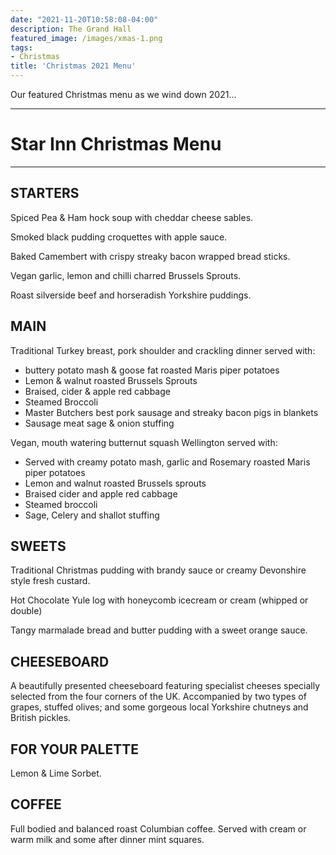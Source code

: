```yaml
---
date: "2021-11-20T10:58:08-04:00"
description: The Grand Hall
featured_image: /images/xmas-1.png
tags:
- Christmas
title: 'Christmas 2021 Menu'
---
```


Our featured Christmas menu as we wind down 2021...

---
# Star Inn Christmas Menu
---
## STARTERS

Spiced Pea & Ham hock soup with cheddar cheese sables. 

Smoked black pudding croquettes with apple sauce. 

Baked Camembert with crispy streaky bacon wrapped bread sticks. 

Vegan garlic, lemon and chilli charred Brussels Sprouts. 

Roast silverside beef and horseradish Yorkshire puddings. 

## MAIN

Traditional Turkey breast, pork shoulder and crackling dinner served with:
- buttery potato mash & goose fat roasted Maris piper potatoes
- Lemon & walnut roasted Brussels Sprouts
- Braised, cider & apple red cabbage
- Steamed Broccoli
- Master Butchers best pork sausage and streaky bacon pigs in blankets
- Sausage meat sage & onion stuffing

Vegan, mouth watering butternut squash Wellington served with:
- Served with creamy potato mash, garlic and Rosemary roasted Maris piper potatoes 
- Lemon and walnut roasted Brussels sprouts
- Braised cider and apple red cabbage
- Steamed broccoli
- Sage, Celery and shallot stuffing


## SWEETS 

Traditional Christmas pudding with brandy sauce or creamy Devonshire style fresh custard. 

Hot Chocolate Yule log with honeycomb icecream or cream (whipped or double) 

Tangy marmalade bread and butter pudding with a sweet orange sauce. 

## CHEESEBOARD

A beautifully presented cheeseboard featuring specialist cheeses specially selected from the four corners of the UK. Accompanied by two types of grapes, stuffed olives; and some gorgeous local Yorkshire chutneys and British pickles. 

## FOR YOUR PALETTE 

Lemon & Lime Sorbet. 

## COFFEE

Full bodied and balanced roast Columbian coffee. Served with cream or warm milk and some after dinner mint squares.